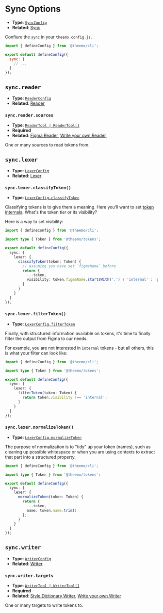 # Sync Options

- **Type**: [`SyncConfig`](../api/@theemo/sync/interfaces/SyncConfig.md)
- **Related**: [Sync](../sync.md)

Confiure the `sync` in your `theemo.config.js`.

```js [theemo.config.js] twoslash
import { defineConfig } from '@theemo/cli';

export default defineConfig({
  sync: {
    // ...
  }
});
```

## `sync.reader`

- **Type**: [`ReaderConfig`](../api/@theemo/sync/interfaces/ReaderConfig.md)
- **Related**: [Reader](../sync/reader.md)

### `sync.reader.sources`

- **Type**: [`ReaderTool |
  ReaderTool[]`](../api/@theemo/sync/interfaces/ReaderTool.md)
- **Required**
- **Related**: [Figma Reader](../sync/figma/reader.md), [Write your own Reader](../sync/reader.md#write-your-own-reader),

One or many sources to read tokens from.

## `sync.lexer`

- **Type**: [`LexerConfig`](../api/@theemo/sync/interfaces/LexerConfig.md)
- **Related**: [Lexer](../sync/lexer.md)

### `sync.lexer.classifyToken()`

- **Type**:
  [`LexerConfig.classifyToken`](../api/@theemo/sync/interfaces/LexerConfig.md#classifytoken)

Classifying tokens is to give them a meaning. Here you'll want to set
[token internals](../design-tokens/internals.md). What's the token tier or its visibility?

Here is a way to set visibility:

```ts [theemo.config.js]
import { defineConfig } from '@theemo/cli';

import type { Token } from '@theemo/tokens';

export default defineConfig({
  sync: {
    lexer: {
      classifyToken(token: Token) {
        // assuming you have set `figmaName` before
        return {
          ...token,
          visibility: token.figmaName.startsWith('.') ? 'internal' : 'public'
        }
      }
    }
  }
});
```

### `sync.lexer.filterToken()`

- **Type**:
  [`LexerConfig.filterToken`](../api/@theemo/sync/interfaces/LexerConfig.md#filtertoken)

Finally, with structured information available on tokens, it's time to finally
filter the output from Figma to our needs.

For example, you are not interested in `internal` tokens - but all others, this
is what your filter can look like:

```ts [theemo.config.js]
import { defineConfig } from '@theemo/cli';

import type { Token } from '@theemo/tokens';

export default defineConfig({
  sync: {
    lexer: {
      filterToken(token: Token) {
        return token.visibility !== 'internal';
      }
    }
  }
});
```

### `sync.lexer.normalizeToken()`

- **Type**:
  [`LexerConfig.normalizeToken`](../api/@theemo/sync/interfaces/LexerConfig.md#normalizetoken)

The purpose of normalization is to "tidy" up your token (names), such as
cleaning up possible whitespace or when you are using contexts to extract
that part into a structured property.

```ts [theemo.config.js]
import { defineConfig } from '@theemo/cli';

import type { Token } from '@theemo/tokens';

export default defineConfig({
  sync: {
    lexer: {
      normalizeToken(token: Token) {
        return {
          ...token,
          name: token.name.trim()
        };
      }
    }
  }
});
```

## `sync.writer`

- **Type**: [`WriterConfig`](../api/@theemo/sync/interfaces/WriterConfig.md)
- **Related**: [Writer](../sync/writer.md)

### `sync.writer.targets`

- **Type**: [`WriterTool |
  WriterTool[]`](../api/@theemo/sync/interfaces/WriterTool.md)
- **Required**
- **Related**: [Style Dictionary Writer](../sync/style-dictionary/writer.md), [Write your own Writer](../sync/writer.md#write-your-own-writer)

One or many targets to write tokens to.
